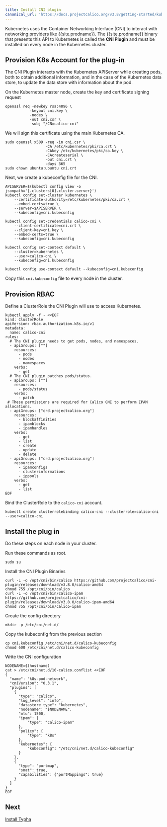 ```yaml
---
title: Install CNI plugin
canonical_url: 'https://docs.projectcalico.org/v3.8/getting-started/kubernetes/installation/hardway/install-cni-plugin'
---
```


Kubernetes uses the Container Networking Interface (CNI) to interact with networking providers like {{site.prodname}}.
The {{site.prodname}} binary that presents this API to Kubernetes is called the **CNI Plugin** and must be installed
on every node in the Kubernetes cluster.

## Provision K8s Account for the plug-in

The CNI Plugin interacts with the Kubernetes APIServer while creating pods, both to obtain additional information,
and in the case of the Kubernetes data store, to update the data store with information about the pod.

On the Kubernetes master node, create the key and certificate signing request

```
openssl req -newkey rsa:4096 \
           -keyout cni.key \
           -nodes \
           -out cni.csr \
           -subj "/CN=calico-cni"
```

We will sign this certificate using the main Kubernetes CA.

```
sudo openssl x509 -req -in cni.csr \
                  -CA /etc/kubernetes/pki/ca.crt \
                  -CAkey /etc/kubernetes/pki/ca.key \
                  -CAcreateserial \
                  -out cni.crt \
                  -days 365
sudo chown ubuntu:ubuntu cni.crt
```

Next, we create a kubeconfig file for the CNI.

```
APISERVER=$(kubectl config view -o jsonpath='{.clusters[0].cluster.server}')
kubectl config set-cluster kubernetes \
    --certificate-authority=/etc/kubernetes/pki/ca.crt \
    --embed-certs=true \
    --server=$APISERVER \
    --kubeconfig=cni.kubeconfig

kubectl config set-credentials calico-cni \
    --client-certificate=cni.crt \
    --client-key=cni.key \
    --embed-certs=true \
    --kubeconfig=cni.kubeconfig

kubectl config set-context default \
    --cluster=kubernetes \
    --user=calico-cni \
    --kubeconfig=cni.kubeconfig

kubectl config use-context default --kubeconfig=cni.kubeconfig
```

Copy this `cni.kubeconfig` file to every node in the cluster.

## Provision RBAC

Define a ClusterRole the CNI Plugin will use to access Kubernetes.

```
kubectl apply -f - <<EOF 
kind: ClusterRole
apiVersion: rbac.authorization.k8s.io/v1
metadata:
  name: calico-cni
rules:
  # The CNI plugin needs to get pods, nodes, and namespaces.
  - apiGroups: [""]
    resources:
      - pods
      - nodes
      - namespaces
    verbs:
      - get
  # The CNI plugin patches pods/status.
  - apiGroups: [""]
    resources:
      - pods/status
    verbs:
      - patch
 # These permissions are required for Calico CNI to perform IPAM allocations.
  - apiGroups: ["crd.projectcalico.org"]
    resources:
      - blockaffinities
      - ipamblocks
      - ipamhandles
    verbs:
      - get
      - list
      - create
      - update
      - delete
  - apiGroups: ["crd.projectcalico.org"]
    resources:
      - ipamconfigs
      - clusterinformations
      - ippools
    verbs:
      - get
      - list
EOF
```

Bind the ClusterRole to the `calico-cni` account.

```
kubectl create clusterrolebinding calico-cni --clusterrole=calico-cni --user=calico-cni
```

## Install the plug in

Do these steps on each node in your cluster.

Run these commands as root.

```
sudo su
```

Install the CNI Plugin Binaries

```
curl -L -o /opt/cni/bin/calico https://github.com/projectcalico/cni-plugin/releases/download/v3.8.0/calico-amd64
chmod 755 /opt/cni/bin/calico
curl -L -o /opt/cni/bin/calico-ipam https://github.com/projectcalico/cni-plugin/releases/download/v3.8.0/calico-ipam-amd64
chmod 755 /opt/cni/bin/calico-ipam
```

Create the config directory

```
mkdir -p /etc/cni/net.d/
```

Copy the kubeconfig from the previous section
``` 
cp cni.kubeconfig /etc/cni/net.d/calico-kubeconfig
chmod 600 /etc/cni/net.d/calico-kubeconfig
```

Write the CNI configuration
```
NODENAME=$(hostname)
cat > /etc/cni/net.d/10-calico.conflist <<EOF
{
  "name": "k8s-pod-network",
  "cniVersion": "0.3.1",
  "plugins": [
    {
      "type": "calico",
      "log_level": "info",
      "datastore_type": "kubernetes",
      "nodename": "$NODENAME",
      "mtu": 1500,
      "ipam": {
          "type": "calico-ipam"
      },
      "policy": {
          "type": "k8s"
      },
      "kubernetes": {
          "kubeconfig": "/etc/cni/net.d/calico-kubeconfig"
      }
    },
    {
      "type": "portmap",
      "snat": true,
      "capabilities": {"portMappings": true}
    }
  ]
}
EOF
```

## Next

[Install Typha](./install-typha)